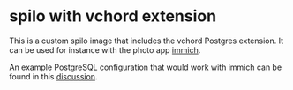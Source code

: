 # spilo with vchord extension

This is a custom spilo image that includes the vchord Postgres extension. It can be used for instance with the photo app [immich](https://github.com/immich-app/immich).

An example PostgreSQL configuration that would work with immich can be found in this [discussion](https://github.com/immich-app/immich/discussions/20634).
